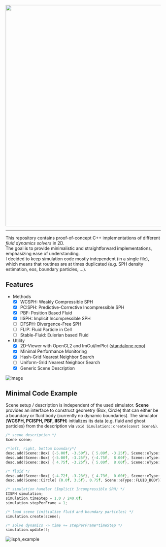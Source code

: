 <p align="center">
  <img width="720" src="https://github.com/nikolausrauch/2D-fluids/assets/13553309/bc70e90a-3ee0-41e4-919b-a72b3801be02" />
</p>

---

This repository contains proof-of-concept C++ implementations of different *fluid dynamics solvers* in 2D.   
The goal is to provide minimalistic and straightforward implementations, emphasizing ease of understanding.   
I decided to keep simulation code mostly independent (in a single file), which means that routines are at times duplicated (e.g. SPH density estimation, eos, boundary particles, ...).

## Features

- Methods
  - [x] WCSPH: Weakly Compressible SPH
  - [x] PCISPH: Predictive-Corrective Incompressible SPH
  - [x] PBF: Position Based Fluid
  - [x] IISPH: Implicit Incompressible SPH
  - [ ] DFSPH: Divergence-Free SPH
  - [ ] FLIP: Fluid Particle in Cell
  - [ ] Stable-Fluid: Eulerian based Fluid
- Utility
  - [x] 2D-Viewer with OpenGL2 and ImGui/ImPlot ([standalone repo](https://github.com/nikolausrauch/2D-viewer))
  - [x] Minimal Performance Monitoring
  - [x] Hash-Grid Nearest Neighbor Search
  - [ ] Uniform-Grid Nearest Neighbor Search
  - [x] Generic Scene Description

![image](https://github.com/nikolausrauch/2D-fluids/assets/13553309/c800fd44-cb05-4995-9773-d94492f29b39)

## Minimal Code Example
Scene setup / description is independent of the used simulator.
**Scene** provides an interface to construct geometry (Box, Circle) that can either be a boundary or fluid body (currently no dynamic boundaries).
The simulator (**WCSPH, PCISPH, PBF, IISPH**) initializes its data (e.g. fluid and ghost particles) from the description via `void Simulation::create(const Scene&)`.

```C++
/* scene description */
Scene scene;

/*left, right, bottom boundary*/
desc.add(Scene::Box{ {-5.00f, -3.50f}, { 5.00f, -3.25f}, Scene::eType::BOUNDARY });
desc.add(Scene::Box{ {-5.00f, -3.25f}, {-4.75f,  8.00f}, Scene::eType::BOUNDARY });
desc.add(Scene::Box{ { 4.75f, -3.25f}, { 5.00f,  8.00f}, Scene::eType::BOUNDARY });

/* fluid */
desc.add(Scene::Box{ {-4.72f, -3.23f}, { 4.73f,  0.00f}, Scene::eType::FLUID_BODY });
desc.add(Scene::Circle{ {0.0f, 3.5f}, 0.75f, Scene::eType::FLUID_BODY});

/* simulation handler (Implicit Incompressible SPH) */
IISPH simulation;
simulation.timeStep = 1.0 / 240.0f;
simulation.stepPerFrame = 1;

/* load scene (initialize fluid and boundary particles) */
simulation.create(scene);

/* solve dynamics -> time += stepPerFrame*timeStep */
simulation.update();
```
![iisph_example](https://github.com/nikolausrauch/2D-fluids/assets/13553309/85f111e0-f733-4f8e-a210-6c6df730322f)

[](https://github.com/nikolausrauch/2D-fluids/assets/13553309/0545076c-d79e-4f6a-8fc3-3438ab3d22e2)